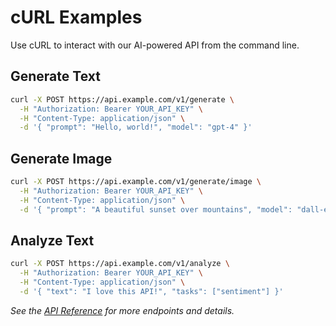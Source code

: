 # cURL Examples

Use cURL to interact with our AI-powered API from the command line.

## Generate Text

```bash
curl -X POST https://api.example.com/v1/generate \
  -H "Authorization: Bearer YOUR_API_KEY" \
  -H "Content-Type: application/json" \
  -d '{ "prompt": "Hello, world!", "model": "gpt-4" }'
```

## Generate Image

```bash
curl -X POST https://api.example.com/v1/generate/image \
  -H "Authorization: Bearer YOUR_API_KEY" \
  -H "Content-Type: application/json" \
  -d '{ "prompt": "A beautiful sunset over mountains", "model": "dall-e-3" }'
```

## Analyze Text

```bash
curl -X POST https://api.example.com/v1/analyze \
  -H "Authorization: Bearer YOUR_API_KEY" \
  -H "Content-Type: application/json" \
  -d '{ "text": "I love this API!", "tasks": ["sentiment"] }'
```

_See the [API Reference](../api-reference/index.md) for more endpoints and details._ 